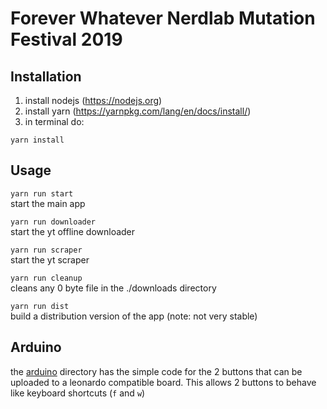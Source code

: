 # Forever Whatever Nerdlab Mutation Festival 2019

## Installation

1. install nodejs (https://nodejs.org)
2. install yarn (https://yarnpkg.com/lang/en/docs/install/)
3. in terminal do:

```
yarn install
```

## Usage

`yarn run start`  
start the main app

`yarn run downloader`  
start the yt offline downloader

`yarn run scraper`  
start the yt scraper

`yarn run cleanup`  
cleans any 0 byte file in the ./downloads directory

`yarn run dist`  
build a distribution version of the app (note: not very stable)

## Arduino

the [arduino](./arduino) directory has the simple code for the 2 buttons that can be uploaded to a leonardo compatible board. This allows 2 buttons to behave like keyboard shortcuts (`f` and `w`)
